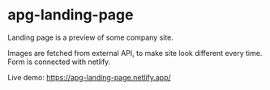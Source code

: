 # apg-landing-page

Landing page is a preview of some company site. 

Images are fetched from external API, to make site look different every time.
Form is connected with netlify.

Live demo: https://apg-landing-page.netlify.app/
